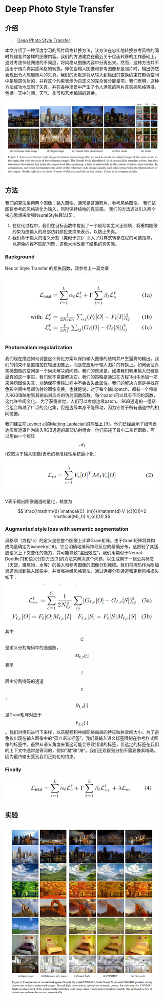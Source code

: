 # Deep Photo Style Transfer

## 介绍

> [Deep Photo Style Transfer](https://arxiv.org/pdf/1703.07511.pdf)

本文介绍了一种深度学习的照片风格转换方法，该方法在忠实地转换参考风格的同时处理各种各样的图像内容。我们的方法建立在最近关于绘画转移的工作基础上，通过考虑神经网络的不同层，将风格从图像内容中分离出来。然而，这种方法并不适用于照片真实感风格的转换。即使当输入图像和参考图像都是照片时，输出仍然表现出令人想起照片的失真。我们的贡献是将从输入到输出的变换约束在颜色空间中是局部仿射的，并将这个约束表示为自定义的完全微分能量项。我们表明，这种方法成功地压制了失真，并在各种场景中产生了令人满意的照片真实感风格转换，包括一天中时间、天气、季节和艺术编辑的转换。

![](../../.gitbook/assets/image%20%2816%29.png)

## 方法

我们的算法采用两个图像：输入图像，通常是普通照片，参考风格图像。 我们试图将参考的风格转化为输入，同时保持结构的真实感。 我们的方法通过引入两个核心思想来增强NeuralStyle算法\[5\]：

1. 在优化过程中，我们在目标函数中提出了一个超写实主义正则项，将重构图像约束为由输入的局部仿射颜色变换来表示，以防止失真。
2. 我们基于输入的语义分割（类似于\[2\]）引入了对样式转移过程的可选指导，以避免内容不匹配问题，这极大地改善了结果的真实感。

### Background

Neural Style Transfer 的损失函数，请参考上一篇文章

![](../../.gitbook/assets/image%20%287%29.png)

### Photorealism regularization

我们现在描述如何调整这个优化方案以保持输入图像的结构并产生逼真的输出。我们的约束不是直接加在输出图像上，而是在应用于输入图片的转换上。如何表征真实感图像的空间是一个尚未解决的问题。我们的观点是，如果我们利用输入已经是逼真的这一事实，我们就不需要解决它。我们的策略是通过在方程1\(a\)中添加一项来惩罚图像失真，以确保在传输过程中不会丢失此属性。我们的解决方案是寻找在色彩空间中局部仿射的图像变换，也就是说，对于每个输出patch，都有一个将输入RGB值映射到其输出对应点的仿射函数函数。每个patch可以具有不同的函数，这允许空间变化。 为了获得直觉，人们可以考虑边缘patch。 RGB通道的一组结合组合跨越了广泛的变化集，但是边缘本身不能移动，因为它位于所有通道中的相同位置。

我们建立在[Levinet al的Matting Laplacian的基础上 ](http://webee.technion.ac.il/people/anat.levin/papers/Matting-Levin-Lischinski-Weiss-CVPR06.pdf)\[9\]。他们已经展示了如何表达灰度遮罩作为输入RGB通道的局部仿射组合。他们描述了最小二乘罚函数，可以用由一个矩阵 $$\mathcal{M}_{I}$$ \(仅取决于输入图像\)表示的标准线性系统最小化：

![](../../.gitbook/assets/image%20%2860%29.png)

V表示输出图像通道向量化，梯度为

$$
\frac{\mathrm{d} \mathcal{C}_{m}}{\mathrm{d} V_{c}[O]}=2 \mathcal{M}_{I} V_{c}[O]
$$

### Augmented style loss with semantic segmentation

风格项（方程1c）的定义是在整个图像上计算Gram矩阵。由于Gram矩阵将其构成向量确定为isometry\[18\]，它会明确地编码神经反应的精确分布，这限制了其适应语义上下文变化的能力，并可能导致“溢出效应”。我们用类似于Neural Doodle\[1\]和语义分割方法\[3\]的方法来解决这个问题，以生成用于一组公共标签（天空，建筑物，水等）的输入和参考图像的图像分割掩模。我们将掩码作为附加通道添加到输入图像中，并增强神经风格算法，通过连接分割通道和更新风格损失如下：

![](../../.gitbook/assets/image%20%2875%29.png)

其中 $$C$$ 是语义分割掩码中的通道数， $$M_{\ell, c}[\cdot]$$ 表示 $$l$$ 层中分割掩码的通道 $$c$$ ， $$G_{\ell, c}[\cdot]$$ 是Gram矩阵对应于 $$F_{\ell, c}[\cdot]$$ 。我们对掩码进行下采样，以匹配卷积神经网络每层的特征映射空间大小。为了避免仅出现在输入图像中的“孤立语义标签”，我们将输入语义标签限制在参考样式图像的标签中。虽然从语义角度来看这可能会导致错误的标签，但选定的标签在我们的上下文中通常是等同的，例如“湖”和“海”。我们还观察到分割不需要像素精确，因为最终输出受到我们正则化的约束。



### Finally

![](../../.gitbook/assets/image%20%28114%29.png)

## 实验

![](../../.gitbook/assets/image%20%2874%29.png)



